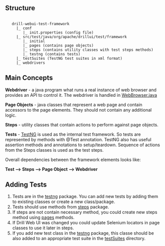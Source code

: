## Structure
 <pre><code>
   drill-webui-test-framework
     |_ conf
        |_ init.properties (config file)
     |_ src/test/java/org/apache/drillui/test/framework
        |_ initial 
        |_ pages (contains page objects)
        |_ steps (contains utility classes with test steps methods)
        |_ testng (contains tests)
     |_ testSuites (TestNG test suites in xml format)
     |_ webdrivers 
</code></pre>

## Main Concepts
**Webdriver** - a java program what runs a real instance of web browser and provides an API to control it. The webdriver is handled in [WebBrowser.java](src/test/java/org/apache/drillui/test/framework/initial/WebBrowser.java)

**Page Objects** - java classes that represent a web page and contain accessors to the page elements. They should not contain any additional logic.

**Steps** - utility classes that contain actions to perform against page objects. 

**Tests** - [TestNG](https://testng.org/doc/index.html) is used as the internal test framework. So tests are represented by methods with \@Test annotation. TestNG also has useful assertion methods and annotations to setup/teardown. Sequence of actions from the Steps classes is used as the test steps.

Overall dependencies between the framework elements looks like:

**Test --> Steps --> Page Object --> Webdriver**

## Adding Tests
1. Tests are in the [testng](src/test/java/org/apache/drillui/test/framework/testng) package. You can add new tests by adding them to existing classes or create a new class/package.
2. Tests should use methods from [steps](src/test/java/org/apache/drillui/test/framework/steps) package.
3. If steps are not contain necessary method, you could create new steps method using [pages](src/test/java/org/apache/drillui/test/framework/pages) methods.
4. If Drill Web UI was changed you could update Selenium locators in page classes to use it later in steps.
5. If you add new test class in the [testng](src/test/java/org/apache/drillui/test/framework/testng) package, this classe should be also added to an appropriate test suite in the [testSuites](/testSuites) directory.

